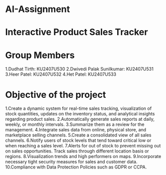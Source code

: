 # AI-Assignment
# Interactive Product Sales Tracker
# Group Members
1.Dudhat Tirth: KU2407U530
2.Dwivedi Palak Sunilkumar: KU2407U531
3.Heer Patel: KU2407U532
4.Het Patel: KU2407U533
# Objective of the project
1.Create a dynamic system for real-time sales tracking, visualization of stock quantities, updates on the inventory status, and analytical insights regarding product sales. 
2.Automatically generate sales reports at daily, weekly, or monthly intervals. 
3.Summarize them as a review for the management. 
4.Integrate sales data from online, physical store, and marketplace selling channels. 
5.Create a consolidated view of all sales channels. 
6.Notify users of stock levels that tend toward critical low or when reaching a sales level. 
7.Alerts for out of stock to prevent missing out on sales opportunities. Track sales through different location basis or regions. 
8.Visualization trends and high performers on maps. 
9.Incorporate necessary tight security measures for sales and customer data. 
10.Compliance with Data Protection Policies such as GDPR or CCPA.
